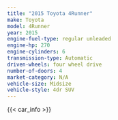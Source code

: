 ```yaml
---
title: "2015 Toyota 4Runner"
make: Toyota
model: 4Runner
year: 2015
engine-fuel-type: regular unleaded
engine-hp: 270
engine-cylinders: 6
transmission-type: Automatic
driven-wheels: four wheel drive
number-of-doors: 4
market-category: N/A
vehicle-size: Midsize
vehicle-style: 4dr SUV
---
```


{{< car_info >}}
